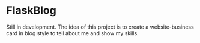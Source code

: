FlaskBlog
==============
Still in development.
The idea of this project is to create a website-business card in blog style to tell about me and show my skills.

